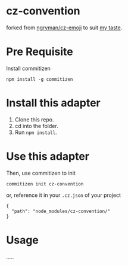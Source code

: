 # cz-convention
forked from [ngryman/cz-emoji](https://github.com/ngryman/cz-emoji) to suit [my taste](https://github.com/ShafiqIslam/dotfiles/blob/master/.gitmessage).

# Pre Requisite
Install commitizen
```
npm install -g commitizen
```

# Install this adapter

1. Clone this repo.
2. cd into the folder.
3. Run `npm install`.

# Use this adapter

Then, use commitizen to init
```
commitizen init cz-convention
```
or, reference it in your `.cz.json` of your project
```
{
  "path": "node_modules/cz-convention/"
}
```

# Usage

.....
